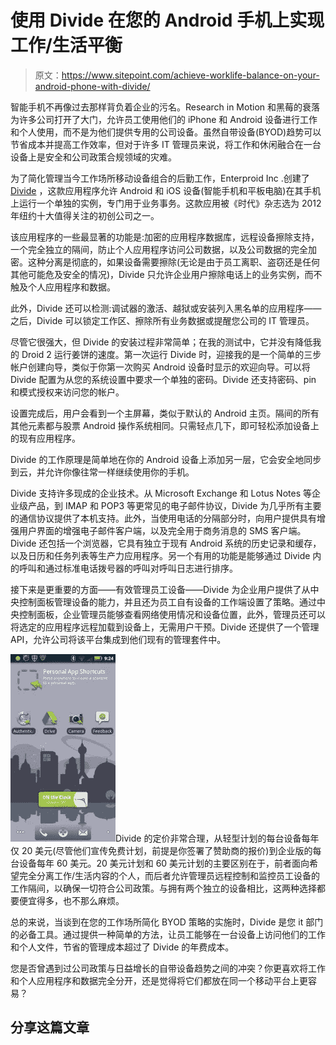 # 使用 Divide 在您的 Android 手机上实现工作/生活平衡

> 原文：<https://www.sitepoint.com/achieve-worklife-balance-on-your-android-phone-with-divide/>

智能手机不再像过去那样背负着企业的污名。Research in Motion 和黑莓的衰落为许多公司打开了大门，允许员工使用他们的 iPhone 和 Android 设备进行工作和个人使用，而不是为他们提供专用的公司设备。虽然自带设备(BYOD)趋势可以节省成本并提高工作效率，但对于许多 IT 管理员来说，将工作和休闲融合在一台设备上是安全和公司政策合规领域的灾难。

为了简化管理当今工作场所移动设备组合的后勤工作，Enterproid Inc .创建了 [Divide](http://www.divide.com/) ，这款应用程序允许 Android 和 iOS 设备(智能手机和平板电脑)在其手机上运行一个单独的实例，专门用于业务事务。这款应用被《时代》杂志选为 2012 年纽约十大值得关注的初创公司之一。

该应用程序的一些最显著的功能是:加密的应用程序数据库，远程设备擦除支持，一个完全独立的隔间，防止个人应用程序访问公司数据，以及公司数据的完全加密。这种分离是彻底的，如果设备需要擦除(无论是由于员工离职、盗窃还是任何其他可能危及安全的情况)，Divide 只允许企业用户擦除电话上的业务实例，而不触及个人应用程序和数据。

此外，Divide 还可以检测:调试器的激活、越狱或安装列入黑名单的应用程序——之后，Divide 可以锁定工作区、擦除所有业务数据或提醒您公司的 IT 管理员。

尽管它很强大，但 Divide 的安装过程非常简单；在我的测试中，它并没有降低我的 Droid 2 运行姜饼的速度。第一次运行 Divide 时，迎接我的是一个简单的三步帐户创建向导，类似于你第一次购买 Android 设备时显示的欢迎向导。可以将 Divide 配置为从您的系统设置中要求一个单独的密码。Divide 还支持密码、pin 和模式授权来访问您的帐户。

设置完成后，用户会看到一个主屏幕，类似于默认的 Android 主页。隔间的所有其他元素都与股票 Android 操作系统相同。只需轻点几下，即可轻松添加设备上的现有应用程序。

Divide 的工作原理是简单地在你的 Android 设备上添加另一层，它会安全地同步到云，并允许你像往常一样继续使用你的手机。

Divide 支持许多现成的企业技术。从 Microsoft Exchange 和 Lotus Notes 等企业级产品，到 IMAP 和 POP3 等更常见的电子邮件协议，Divide 为几乎所有主要的通信协议提供了本机支持。此外，当使用电话的分隔部分时，向用户提供具有增强用户界面的增强电子邮件客户端，以及完全用于商务消息的 SMS 客户端。Divide 还包括一个浏览器，它具有独立于现有 Android 系统的历史记录和缓存，以及日历和任务列表等生产力应用程序。另一个有用的功能是能够通过 Divide 内的呼叫和通过标准电话拨号器的呼叫对呼叫日志进行排序。

接下来是更重要的方面——有效管理员工设备——Divide 为企业用户提供了从中央控制面板管理设备的能力，并且还为员工自有设备的工作端设置了策略。通过中央控制面板，企业管理员能够查看网络使用情况和设备位置，此外，管理员还可以将选定的应用程序远程加载到设备上，无需用户干预。Divide 还提供了一个管理 API，允许公司将该平台集成到他们现有的管理套件中。

![](img/488661b16ce6a77b55962e75ff22abaa.png)Divide 的定价非常合理，从轻型计划的每台设备每年仅 20 美元(尽管他们宣传免费计划，前提是你签署了赞助商的报价)到企业版的每台设备每年 60 美元。20 美元计划和 60 美元计划的主要区别在于，前者面向希望完全分离工作/生活内容的个人，而后者允许管理员远程控制和监控员工设备的工作隔间，以确保一切符合公司政策。与拥有两个独立的设备相比，这两种选择都要便宜得多，也不那么麻烦。

总的来说，当谈到在您的工作场所简化 BYOD 策略的实施时，Divide 是您 it 部门的必备工具。通过提供一种简单的方法，让员工能够在一台设备上访问他们的工作和个人文件，节省的管理成本超过了 Divide 的年费成本。

您是否曾遇到过公司政策与日益增长的自带设备趋势之间的冲突？你更喜欢将工作和个人应用程序和数据完全分开，还是觉得将它们都放在同一个移动平台上更容易？

## 分享这篇文章